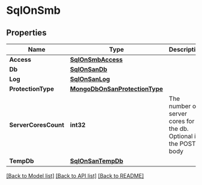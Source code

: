 # SqlOnSmb

## Properties

Name | Type | Description | Notes
------------ | ------------- | ------------- | -------------
**Access** | [**SqlOnSmbAccess**](sql_on_smb_access.md) |  | [optional] 
**Db** | [**SqlOnSanDb**](sql_on_san_db.md) |  | [optional] 
**Log** | [**SqlOnSanLog**](sql_on_san_log.md) |  | [optional] 
**ProtectionType** | [**MongoDbOnSanProtectionType**](mongo_db_on_san_protection_type.md) |  | [optional] 
**ServerCoresCount** | **int32** | The number of server cores for the db. Optional in the POST body | [optional] 
**TempDb** | [**SqlOnSanTempDb**](sql_on_san_temp_db.md) |  | [optional] 

[[Back to Model list]](../README.md#documentation-for-models) [[Back to API list]](../README.md#documentation-for-api-endpoints) [[Back to README]](../README.md)


